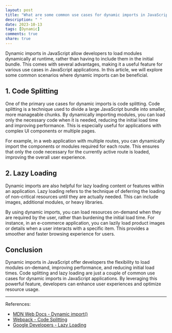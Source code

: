 ```yaml
---
layout: post
title: "What are some common use cases for dynamic imports in JavaScript applications?"
description: " "
date: 2023-10-13
tags: [Dynamic]
comments: true
share: true
---
```


Dynamic imports in JavaScript allow developers to load modules dynamically at runtime, rather than having to include them in the initial bundle. This comes with several advantages, making it a useful feature for various use cases in JavaScript applications. In this article, we will explore some common scenarios where dynamic imports can be beneficial.

## 1. Code Splitting

One of the primary use cases for dynamic imports is code splitting. Code splitting is a technique used to divide a large JavaScript bundle into smaller, more manageable chunks. By dynamically importing modules, you can load only the necessary code when it is needed, reducing the initial load time and improving performance. This is especially useful for applications with complex UI components or multiple pages.

For example, in a web application with multiple routes, you can dynamically import the components or modules required for each route. This ensures that only the code necessary for the currently active route is loaded, improving the overall user experience.

## 2. Lazy Loading

Dynamic imports are also helpful for lazy loading content or features within an application. Lazy loading refers to the technique of deferring the loading of non-critical resources until they are actually needed. This can include images, additional modules, or heavy libraries.

By using dynamic imports, you can load resources on-demand when they are required by the user, rather than burdening the initial load time. For instance, in an e-commerce application, you can lazily load product images or details when a user interacts with a specific item. This provides a smoother and faster browsing experience for users.

## Conclusion

Dynamic imports in JavaScript offer developers the flexibility to load modules on-demand, improving performance, and reducing initial load times. Code splitting and lazy loading are just a couple of common use cases for dynamic imports in JavaScript applications. By leveraging this powerful feature, developers can enhance user experiences and optimize resource usage.

---

References:
- [MDN Web Docs - Dynamic import()](https://developer.mozilla.org/en-US/docs/Web/JavaScript/Reference/Statements/import#Dynamic_Imports)
- [Webpack - Code Splitting](https://webpack.js.org/guides/code-splitting/)
- [Google Developers - Lazy Loading](https://developers.google.com/web/fundamentals/performance/lazy-loading-guidance)